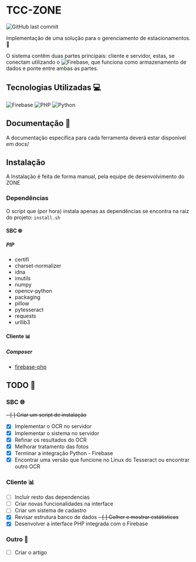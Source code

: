 # TCC-ZONE
![GitHub last commit](https://img.shields.io/github/last-commit/DoutorJP/TCC-ZONE)

Implementação de uma solução para o gerenciamento de estacionamentos. 🚗

O sistema contêm duas partes principais: cliente e servidor, estas, se conectam utilizando o ![Firebase](https://firebase.google.com/?hl=pt-br), que funciona como armazenamento de dados e ponte entre ambas as partes.

## Tecnologias Utilizadas 💻
![Firebase](https://img.shields.io/badge/firebase-a08021?style=for-the-badge&logo=firebase&logoColor=ffcd34)
![PHP](https://img.shields.io/badge/php-%23777BB4.svg?style=for-the-badge&logo=php&logoColor=white)
![Python](https://img.shields.io/badge/python-3670A0?style=for-the-badge&logo=python&logoColor=ffdd54)

## Documentação 📘
A documentação especifica para cada ferramenta deverá estar disponível em docs/

## Instalação
A Instalação é feita de forma manual, pela equipe de desenvolvimento do ZONE

### Dependências
O script que (por hora) instala apenas as dependências se encontra na raiz do projeto: ```install.sh```
#### SBC 🌐
##### PIP
 - certifi
 - charset-normalizer
 - idna
 - imutils
 - numpy
 - opencv-python
 - packaging
 - pillow
 - pytesseract
 - requests
 - urllib3
#### Cliente 📊
##### Composer
 - [firebase-php](https://github.com/kreait/firebase-php)

## TODO 📝
### SBC 🌐
 ~~- [ ] Criar um script de instalação~~
 - [x] Implementar o OCR no servidor 
 - [x] Implementar o sistema no servidor
 - [x] Refinar os resultados do OCR
 - [x] Melhorar tratamento das fotos
 - [x] Terminar a integração Python - Firebase
 - [x] Encontrar uma versão que funcione no Linux do Tesseract ou encontrar outro OCR

### Cliente 📊
 - [ ] Incluir resto das dependencias
 - [ ] Criar novas funcionalidades na interface
 - [ ] Criar um sistema de cadastro
 - [x] Revisar estrutura banco de dados
 ~~- [ ] Colher e mostrar estátisticas~~
 - [x] Desenvolver a interface PHP integrada com o Firebase

### Outro 📡
 - [ ] Criar o artigo

